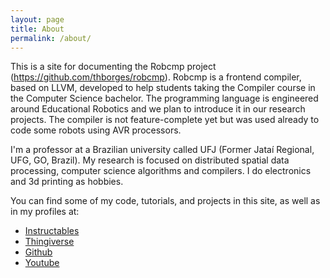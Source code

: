 ```yaml
---
layout: page
title: About
permalink: /about/
---
```

This is a site for documenting the Robcmp project (https://github.com/thborges/robcmp). Robcmp is a frontend compiler, based on LLVM, developed to help students taking the Compiler course in the Computer Science bachelor. The programming language is engineered around Educational Robotics and we plan to introduce it in our research projects. The compiler is not feature-complete yet but was used already to code some robots using AVR processors.

I'm a professor at a Brazilian university called UFJ (Former Jataí Regional, UFG, GO, Brazil). My research is focused on distributed spatial data processing, computer science algorithms and compilers. I do electronics and 3d printing as hobbies.

You can find some of my code, tutorials, and projects in this site, as well as in my profiles  at:

* [Instructables](https://www.instructables.com/member/thborges/instructables/)
* [Thingiverse](https://www.thingiverse.com/thborges/designs)
* [Github](https://github.com/thborges)
* [Youtube](https://www.youtube.com/channel/UChu-29XTZuoXI745ALKHlxA)

